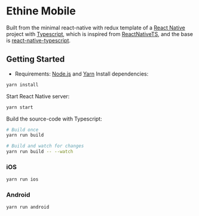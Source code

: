 # Ethine Mobile

Built from the minimal react-native with redux template of a [React Native](https://facebook.github.io/react-native/) project with [Typescript](https://www.typescriptlang.org/), which is inspired from [ReactNativeTS](https://github.com/mrpatiwi/ReactNativeTS), and the base is [react-native-typescript](https://github.com/nullpoo/react-native-typescript).

## Getting Started
* Requirements: [Node.js](https://nodejs.org) and [Yarn](https://yarnpkg.com/)
Install dependencies:
```sh
yarn install
```
Start React Native server:
```sh
yarn start
```
Build the source-code with Typescript:
```sh
# Build once
yarn run build

# Build and watch for changes
yarn run build -- --watch
```
### iOS
```sh
yarn run ios
```
### Android
```sh
yarn run android
```
